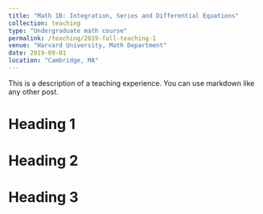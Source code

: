 ```yaml
---
title: "Math 1B: Integration, Series and Differential Equations"
collection: teaching
type: "Undergraduate math course"
permalink: /teaching/2019-fall-teaching-1
venue: "Harvard University, Math Department"
date: 2019-09-01
location: "Cambridge, MA"
---
```


This is a description of a teaching experience. You can use markdown like any other post.

Heading 1
======

Heading 2
======

Heading 3
======
